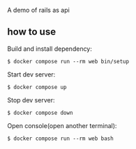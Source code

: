 A demo of rails as api

## how to use

Build and install dependency:

```
$ docker compose run --rm web bin/setup
```

Start dev server:

```
$ docker compose up
```

Stop dev server:

```
$ docker compose down
```

Open console(open another terminal):

```
$ docker compose run --rm web bash
```
